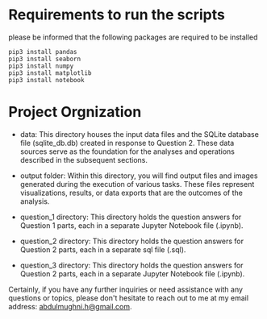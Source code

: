 
# Requirements to run the scripts
please be informed that the following packages are required to be installed
```
pip3 install pandas
pip3 install seaborn
pip3 install numpy
pip3 install matplotlib
pip3 install notebook

```
# Project Orgnization

- data: This directory houses the input data files and the SQLite database file (sqlite_db.db) created in response to Question 2. These data sources serve as the foundation for the analyses and operations described in the subsequent sections.

- output folder: Within this directory, you will find output files and images generated during the execution of various tasks. These files represent visualizations, results, or data exports that are the outcomes of the analysis.

- question_1 directory: This directory holds the question answers for Question 1 parts, each in a separate Jupyter Notebook file (.ipynb).

- question_2 directory: This directory holds the question answers for Question 2 parts, each in a separate sql file (.sql).

- question_3 directory: This directory holds the question answers for Question 2 parts, each in a separate Jupyter Notebook file (.ipynb).









Certainly, if you have any further inquiries or need assistance with any questions or topics, please don't hesitate to reach out to me at my email address: abdulmughni.h@gmail.com.
